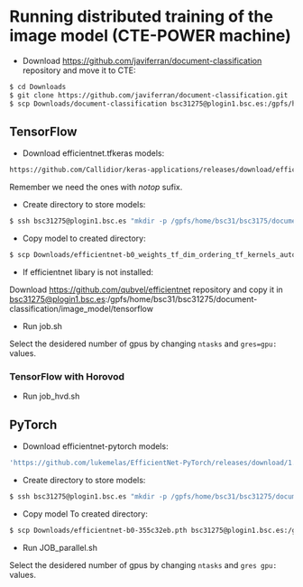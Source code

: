 # Running distributed training of the image model (CTE-POWER machine)

- Download https://github.com/javiferran/document-classification repository and move it to CTE:

```bash
$ cd Downloads
$ git clone https://github.com/javiferran/document-classification.git
$ scp Downloads/document-classification bsc31275@plogin1.bsc.es:/gpfs/home/bsc31/bsc31275
```

## TensorFlow
- Download efficientnet.tfkeras models:

```bash
https://github.com/Callidior/keras-applications/releases/download/efficientnet/efficientnet-b0_weights_tf_dim_ordering_tf_kernels_autoaugment_notop.h5
```

Remember we need the ones with _notop_ sufix.

- Create directory to store models:

```bash
$ ssh bsc31275@plogin1.bsc.es "mkdir -p /gpfs/home/bsc31/bsc3175/document-classification/image_model/tensorflow/.keras/models"
```

- Copy model to created directory:

```bash
$ scp Downloads/efficientnet-b0_weights_tf_dim_ordering_tf_kernels_autoaugment_notop.h5 bsc31275@plogin1.bsc.es:/gpfs/home/bsc31/bsc31275//document-classification/image_model/tensorflow/.keras/models
```

- If efficientnet libary is not installed:

Download https://github.com/qubvel/efficientnet repository and copy it in bsc31275@plogin1.bsc.es:/gpfs/home/bsc31/bsc31275/document-classification/image_model/tensorflow


- Run job.sh

Select the desidered number of gpus by changing `ntasks` and `gres=gpu:` values. 

### TensorFlow with Horovod

- Run job_hvd.sh

## PyTorch

- Download efficientnet-pytorch models:

```bash
'https://github.com/lukemelas/EfficientNet-PyTorch/releases/download/1.0/efficientnet-b0-355c32eb.pth
```

- Create directory to store models:

```bash
$ ssh bsc31275@plogin1.bsc.es "mkdir -p /gpfs/home/bsc31/bsc31275/document-classification/image_model/.cache/torch/checkpoints"
```

- Copy model To created directory:

```bash
$ scp Downloads/efficientnet-b0-355c32eb.pth bsc31275@plogin1.bsc.es:/gpfs/home/bsc31/bsc31275/document-classification/image_model/.cache/torch/checkpoints
```

- Run JOB_parallel.sh

Select the desidered number of gpus by changing `ntasks` and `gres gpu:` values. 

